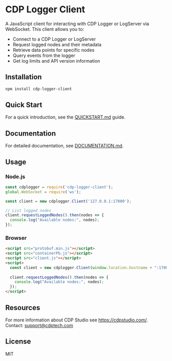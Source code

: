 # CDP Logger Client

A JavaScript client for interacting with CDP Logger or LogServer via WebSocket. This client allows you to:
- Connect to a CDP Logger or LogServer
- Request logged nodes and their metadata
- Retrieve data points for specific nodes
- Query events from the logger
- Get log limits and API version information

## Installation

```bash
npm install cdp-logger-client
```

## Quick Start

For a quick introduction, see the [QUICKSTART.md](QUICKSTART.md) guide.

## Documentation

For detailed documentation, see [DOCUMENTATION.md](DOCUMENTATION.md).

## Usage

### Node.js

```javascript
const cdplogger = require('cdp-logger-client');
global.WebSocket = require('ws');

const client = new cdplogger.Client('127.0.0.1:17000');

// List logged nodes
client.requestLoggedNodes().then(nodes => {
  console.log("Available nodes:", nodes);
});
```

### Browser

```html
<script src="protobuf.min.js"></script>
<script src="containerPb.js"></script>
<script src="client.js"></script>
<script>
  const client = new cdplogger.Client(window.location.hostname + ":17000");
  
  client.requestLoggedNodes().then(nodes => {
    console.log("Available nodes:", nodes);
  });
</script>
```

## Resources

For more information about CDP Studio see https://cdpstudio.com/.
Contact: support@cdptech.com

## License

MIT